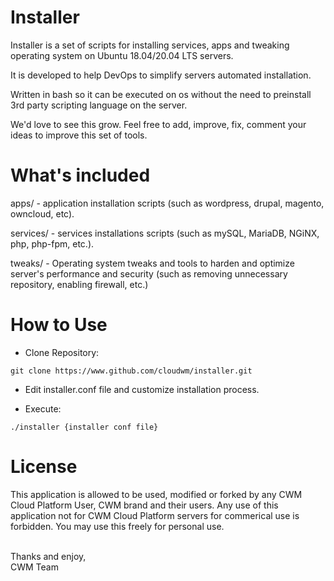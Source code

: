 # Installer

Installer is a set of scripts for installing services, apps and tweaking operating system on Ubuntu 18.04/20.04 LTS servers.

It is developed to help DevOps to simplify servers automated installation.

Written in bash so it can be executed on os without the need to preinstall 3rd party scripting language on the server.

We'd love to see this grow. Feel free to add, improve, fix, comment your ideas to improve this set of tools.

# What's included

apps/ - application installation scripts (such as wordpress, drupal, magento, owncloud, etc).

services/ - services installations scripts (such as mySQL, MariaDB, NGiNX, php, php-fpm, etc.).

tweaks/ - Operating system tweaks and tools to harden and optimize server's performance and security (such as removing unnecessary repository, enabling firewall, etc.)

# How to Use

 - Clone Repository:
```
git clone https://www.github.com/cloudwm/installer.git
```

 - Edit installer.conf file and customize installation process.

 - Execute:
```
./installer {installer conf file}
```

# License

This application is allowed to be used, modified or forked by any CWM Cloud Platform User, CWM brand and their users. Any use of this application not for CWM Cloud Platform servers for commerical use is forbidden. You may use this freely for personal use.

<br />
Thanks and enjoy,<br />
CWM Team<br />
